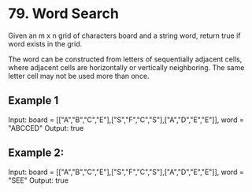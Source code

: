 # 79. Word Search
Given an m x n grid of characters board and a string word, return true if word exists in the grid.

The word can be constructed from letters of sequentially adjacent cells, where adjacent cells are horizontally or vertically neighboring. The same letter cell may not be used more than once.

## Example 1
Input: board = [["A","B","C","E"],["S","F","C","S"],["A","D","E","E"]], word = "ABCCED"
Output: true

## Example 2:
Input: board = [["A","B","C","E"],["S","F","C","S"],["A","D","E","E"]], word = "SEE"
Output: true

